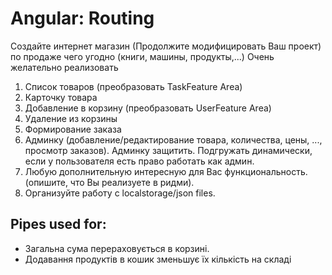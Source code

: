 # Angular: Routing 

Создайте интернет магазин (Продолжите модифицировать Ваш проект) по продаже чего угодно (книги, машины, продукты,...)
Очень желательно реализовать
1. Список товаров (преобразовать TaskFeature Area)
2. Карточку товара
3. Добавление в корзину (преобразовать UserFeature Area)
4. Удаление из корзины
5. Формирование заказа 
6. Админку (добавление/редактирование товара, количества, цены, ..., просмотр заказов). Админку защитить. 
Подгружать динамически, если у пользователя есть право работать как админ.
7. Любую дополнительную интересную для Вас функциональность. (опишите, что Вы реализуете в ридми).
8. Организуйте работу с localstorage/json files.

## Pipes used for:
* Загальна сума перераховується в корзині. 
* Додавання продуктів в кошик зменьшує їх кількість на складі
